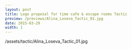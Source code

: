 ```yaml
---
layout: post
title: Logo proposal for time cafe & escape rooms Tactic
preview: /previews/Alina_Loseva_Tactic_01.jpg
date: 2015-03-29
width: 1
---
```

/assets/tactic/Alina_Loseva_Tactic_01.jpg
